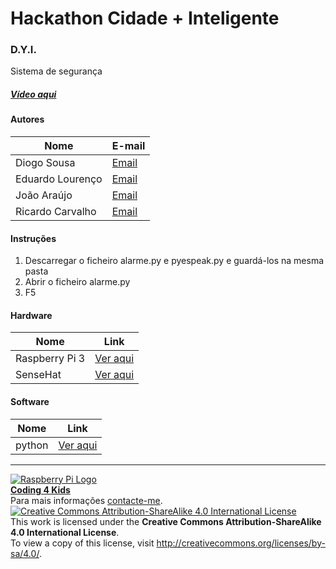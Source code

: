 # Hackathon Cidade + Inteligente  

### D.Y.I.

Sistema de segurança
  
##### [Vídeo aqui](Demo/D.I.Y.Security.mp4?raw=true)  
  
#### Autores  

|Nome  |E-mail  |  
|---|---|    
|Diogo Sousa  |[Email](mailto:dmiguelsousa@gmail.com)  |  
|Eduardo Lourenço  |[Email](mailto:eduardo@climaconforto.pt)  |  
|João Araújo  |[Email](mailto:jfcaraujo99@gmail.com)  |  
|Ricardo Carvalho  |[Email](mailto:ricardogcarv@gmail.com)  |  

#### Instruções

1. Descarregar o ficheiro alarme.py e pyespeak.py e guardá-los na mesma pasta
2. Abrir o ficheiro alarme.py
3. F5

#### Hardware  

|Nome  |Link  |  
|---|---|  
|Raspberry Pi 3  |[Ver aqui](http://www.raspberrypi.org)  |  
|SenseHat  |[Ver aqui](https://www.raspberrypi.org/?s=sense+hat)  |

#### Software  

|Nome  |Link  |  
|---|---|    
|python |[Ver aqui](https://www.python.org/)  |    


***  
[![Raspberry Pi Logo](https://upload.wikimedia.org/wikipedia/en/thumb/c/cb/Raspberry_Pi_Logo.svg/50px-Raspberry_Pi_Logo.svg.png)](http://raspberrypi.org)   
[**Coding 4 Kids**](http://coding4kids.github.io/coding4kids/)  
Para mais informações [contacte-me](mailto:nunofilipesantos@gmail.com).  
[![Creative Commons Attribution-ShareAlike 4.0 International License](https://licensebuttons.net/l/by-sa/4.0/88x31.png)](http://creativecommons.org/licenses/by-sa/4.0/)  
This work is licensed under the **Creative Commons Attribution-ShareAlike 4.0 International License**.  
To view a copy of this license, visit http://creativecommons.org/licenses/by-sa/4.0/.  
